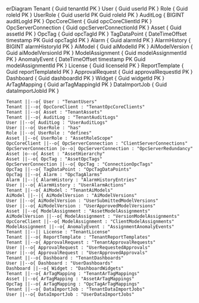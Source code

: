 erDiagram
    Tenant {
        Guid tenantId PK
    }
    User {
        Guid userId PK
    }
    Role {
        Guid roleId PK
    }
    UserRole {
        Guid userId PK
        Guid roleId PK
    }
    AuditLog {
        BIGINT auditLogId PK
    }
    OpcCoreClient {
        Guid opcCoreClientId PK
    }
    OpcServerConnection {
        Guid opcServerConnectionId PK
    }
    Asset {
        Guid assetId PK
    }
    OpcTag {
        Guid opcTagId PK
    }
    TagDataPoint {
        DateTimeOffset timestamp PK
        Guid opcTagId PK
    }
    Alarm {
        Guid alarmId PK
    }
    AlarmHistory {
        BIGINT alarmHistoryId PK
    }
    AiModel {
        Guid aiModelId PK
    }
    AiModelVersion {
        Guid aiModelVersionId PK
    }
    ModelAssignment {
        Guid modelAssignmentId PK
    }
    AnomalyEvent {
        DateTimeOffset timestamp PK
        Guid modelAssignmentId PK
    }
    License {
        Guid licenseId PK
    }
    ReportTemplate {
        Guid reportTemplateId PK
    }
    ApprovalRequest {
        Guid approvalRequestId PK
    }
    Dashboard {
        Guid dashboardId PK
    }
    Widget {
        Guid widgetId PK
    }
    ArTagMapping {
        Guid arTagMappingId PK
    }
    DataImportJob {
        Guid dataImportJobId PK
    }

    Tenant ||--o{ User : "TenantUsers"
    Tenant ||--o{ OpcCoreClient : "TenantOpcCoreClients"
    Tenant ||--o{ Asset : "TenantAssets"
    Tenant ||--o{ AuditLog : "TenantAuditLogs"
    User ||--o{ AuditLog : "UserAuditLogs"
    User ||--o{ UserRole : "has"
    Role ||--o{ UserRole : "defines"
    Asset ||--o{ UserRole : "AssetRoleScope"
    OpcCoreClient ||--o{ OpcServerConnection : "ClientServerConnections"
    OpcServerConnection |o--o| OpcServerConnection : "OpcServerRedundancy"
    Asset |o--o{ Asset : "AssetHierarchy"
    Asset ||--o{ OpcTag : "AssetOpcTags"
    OpcServerConnection ||--o{ OpcTag : "ConnectionOpcTags"
    OpcTag ||--o{ TagDataPoint : "OpcTagDataPoints"
    OpcTag ||--o{ Alarm : "OpcTagAlarms"
    Alarm ||--|{ AlarmHistory : "AlarmHistoryEntries"
    User ||--o{ AlarmHistory : "UserAlarmActions"
    Tenant ||--o{ AiModel : "TenantAiModels"
    AiModel ||--|{ AiModelVersion : "AiModelVersions"
    User ||--o{ AiModelVersion : "UserSubmittedModelVersions"
    User ||--o{ AiModelVersion : "UserApprovedModelVersions"
    Asset ||--o{ ModelAssignment : "AssetModelAssignments"
    AiModelVersion ||--o{ ModelAssignment : "VersionModelAssignments"
    OpcCoreClient ||--o{ ModelAssignment : "ClientModelAssignments"
    ModelAssignment ||--o{ AnomalyEvent : "AssignmentAnomalyEvents"
    Tenant ||--|| License : "TenantLicense"
    Tenant ||--o{ ReportTemplate : "TenantReportTemplates"
    Tenant ||--o{ ApprovalRequest : "TenantApprovalRequests"
    User ||--o{ ApprovalRequest : "UserRequestedApprovals"
    User ||--o{ ApprovalRequest : "UserApprovedApprovals"
    Tenant ||--o{ Dashboard : "TenantDashboards"
    User ||--o{ Dashboard : "UserDashboards"
    Dashboard ||--o{ Widget : "DashboardWidgets"
    Tenant ||--o{ ArTagMapping : "TenantArTagMappings"
    Asset ||--o{ ArTagMapping : "AssetArTagMappings"
    OpcTag ||--o{ ArTagMapping : "OpcTagArTagMappings"
    Tenant ||--o{ DataImportJob : "TenantDataImportJobs"
    User ||--o{ DataImportJob : "UserDataImportJobs"